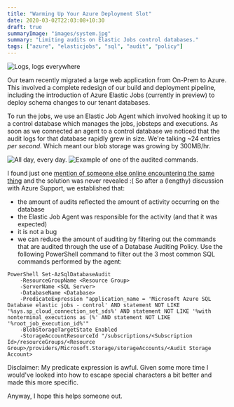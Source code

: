 ```yaml
---
title: "Warming Up Your Azure Deployment Slot"
date: 2020-03-02T22:03:08+10:30
draft: true
summaryImage: "images/system.jpg"
summary: "Limiting audits on Elastic Jobs control databases."
tags: ["azure", "elasticjobs", "sql", "audit", "policy"]
---
```


![Logs, logs everywhere](https://upload.wikimedia.org/wikipedia/commons/thumb/c/c7/Logs.jpg/1024px-Logs.jpg)

Our team recently migrated a large web application from On-Prem to Azure. This involved a complete redesign of our build and deployment pipeline, including the introduction of Azure Elastic Jobs (currently in preview) to deploy schema changes to our tenant databases.

To run the jobs, we use an Elastic Job Agent which involved hooking it up to a control database which manages the jobs, jobsteps and executions. As soon as we connected an agent to a control database we noticed that the audit logs for that database rapidly grew in size. We're talking ~24 entries *per second*. Which meant our blob storage was growing by 300MB/hr. 

<img src="https://github.com/fordprefect480/owensym.es/raw/master/Web/src/assets/img/eja_audits.png" title="All day, every day." class="img-fluid" />

<img src="https://github.com/fordprefect480/owensym.es/raw/master/Web/src/assets/img/eja_audit_entry.png" title="Example of one of the audited commands." class="img-fluid" />

I found just one [mention of someone else online encountering the same thing](https://social.msdn.microsoft.com/Forums/en-US/3b081000-c9f5-4a1a-8b0b-fcb940e787a1/created-elastic-jobs-database-sql-database-audit-logs-exploded-why?forum=ssdsgetstarted) and the solution was never revealed :( So after a (lengthy) discussion with Azure Support, we established that:

* the amount of audits reflected the amount of activity occurring on the database
* the Elastic Job Agent was responsible for the activity (and that it was expected)
* it is not a bug
* we can reduce the amount of auditing by filtering out the commands that are audited through the use of a Database Auditing Policy. Use the following PowerShell command to filter out the 3 most common SQL commands performed by the agent:

```
PowerShell Set-AzSqlDatabaseAudit 
    -ResourceGroupName <Resource Group>
    -ServerName <SQL Server> 
    -DatabaseName <Database>
    -PredicateExpression "application_name = 'Microsoft Azure SQL Database elastic jobs - control' AND statement NOT LIKE '%sys.sp_cloud_connection_set_sds%' AND statement NOT LIKE '%with nonterminal_executions as (%' AND statement NOT LIKE '%root_job_execution_id%'" 
    -BlobStorageTargetState Enabled
    -StorageAccountResourceId "/subscriptions/<Subscription Id>/resourceGroups/<Resource Group>/providers/Microsoft.Storage/storageAccounts/<Audit Storage Account>
```

Disclaimer: My predicate expression is awful. Given some more time I would've looked into how to escape special characters a bit better and made this more specific.

Anyway, I hope this helps someone out.
